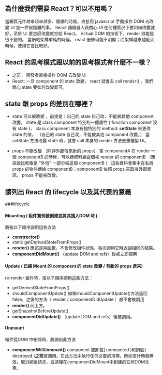 ## 為什麼我們需要 React？可以不用嗎？
當網頁元件越來越來越多、複雜的時候，直接用 javascript 手動操作 DOM 去改變 UI 是一件很複雜的事。
React 讓開發人員關心 UI 在何種情況下要如何改變就好，至於 UI 要怎麽改變就交給 React。
Virtual DOM 的技術下，render 效能是很不錯的。
當網站架構單純的時候， react 優勢可能不明顯；而架構越來越龐大時候，使用它會比較好。


## React 的思考模式跟以前的思考模式有什麼不一樣？
- 之前： 開發者直接操作 DOM 去改變 UI
- React: 一旦 component 的 state 改變， react 就會去 call render() ，我們關心 state 要如何改變即可。

## state 跟 props 的差別在哪裡？


- state 可以被改變 ，前提是：自己的 state 自己改，不能被其他 component 改變。
state 是 class component 特別的一個屬性 ( function component 沒有 state )，
class component 本身有個特別的 method: **setState** 來更改 state 的值。
（自己的 state 自己改，不能被其他 component 改變。）
當 setState 方法改變 state 時，就會 call 本身的 render 方法去重繪製 UI。


- props 不能改變 （除非外部傳來新的 props）
當 componentA 在 render 一個 componentB 的時候，可以傳資料給這個被 render 的 componentB
（應該說比較像是 "外包" 一部分給這個 componentB ）
這些資料會集中在名爲 props 的物件傳給 componentB；componentB 依賴 props 來取得外部資訊。
props 不能被改變。

## 請列出 React 的 lifecycle 以及其代表的意義

###lifecycle
#### Mounting ( 組件實例被創建並將其插入DOM 時 )
將按以下順序調用這些方法
- **constructor()**
- static getDerivedStateFromProps()
- **render()**
應該是純函數，不會修改組件狀態，每次調用它時返回相同的結果。
- **componentDidMount()**
（update DOM and refs）後被立即調用

#### Update ( 已經 Mount 的 component 的 state 改變 / 有新的 props 進來)
re-render 組件時，按以下順序調用這些方法：
- getDerivedStateFromProps()
- shouldComponentUpdate()
如果shouldComponentUpdate()方法返回false，之後的方法（ render / componentDidUpdate ）都不會被調用
- **render()**
同上方。
- getSnapshotBeforeUpdate()
- **componentDidUpdate()**
（update DOM and refs）後被調用。

#### Unmount
組件從DOM 中刪除時，將調用此方法
- **componentWillUnmount()**
component 被卸載( unmounted )和銷毀( destroyed )**之前**被調用。在此方法中執行任何必要的清理，例如使計時器無效，取消網絡請求，或清理在componentDidMount中創建的任何DOM元素。